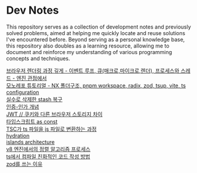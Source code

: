 # Dev Notes

This repository serves as a collection of development notes and previously solved problems, aimed at helping me quickly locate and reuse solutions I've encountered before. Beyond serving as a personal knowledge base, this repository also doubles as a learning resource, allowing me to document and reinforce my understanding of various programming concepts and techniques.

[브라우저 렌더링 과정 깊게 - 이벤트 루프, 큐(매크로,마이크로,렌더), 프로세스와 스레드 - 엔진 관점에서](/notes/1.md#understanding-the-event-loop-in-chrome-web-browser)<br>
[모노레포 튜토리얼 - NX 폴더구조, pnpm workspace, radix, zod, tsup, vite, ts configuration](https://github.com/Things-That-Flow/things-that-flow)<br>
[실수로 삭제한 stash 복구](/notes/1.md#실수로-삭제한-stash-복구)<br>
[인증-인가 개념](/notes/1.md#인증과-인가)<br>
[JWT // 쿠키와 다른 브라우저 스토리지 차이](/notes/1.md#jwt--쿠키와-다른-브라우저-스토리지-차이)<br>
[타입스크립트 as const](/notes/1.md#how-to-safely-use-values-and-reduce-unnecessary-type-creation)<br>
[TSC가 ts 파일을 js 파일로 변환하는 과정](/notes/1.md#converting-typescript-files-to-javascript-files)<br>
[hydration](/notes/1.md#hydration-or-re-hydration)<br>
[islands architecture](/notes/1.md#the-concept-of-islands)<br>
[v8 엔진에서의 정렬 알고리즘 프로세스](/notes/1.md#why-sorting-in-dynamic-languages-is-challenging)<br>
[ts에서 컴파일 친화적인 코드 작성 방법](/notes/1.md#writing-code-thats-easy-to-compile)<br>
[zod를 쓰는 이유](/notes/1.md#zod)<br>
